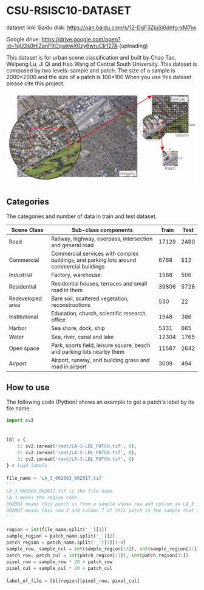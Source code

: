 # CSU-RSISC10-DATASET
dataset link:
Baidu disk: https://pan.baidu.com/s/12-DgF3ZiuSi0dnfg-xM7iw

Google drive: https://drive.google.com/open?id=1qU2s0HIZanF9OqwkwX0zy6wruCIr127A (uploading)

This dataset is for urban scene classification and built by Chao Tao, Weipeng Lu, Ji Qi and Hao Wang of Central South University. This dataset is composed by two levels: sample and patch.
The size of a sample is 2000×2000 and the size of a patch is 100×100
When you use this dataset please cite this project.
![Two-level Construction](fig.png)
## Categories
The categories and number of data in train and test dataset.

| Scene Class      | Sub\-class components                                                                    | Train | Test |
| ---------------- | ---------------------------------------------------------------------------------------- | ----- | ---- |
| Road             | Railway, highway, overpass, intersection and general road                                | 17129 | 2480 |
| Commercial       | Commercial services with complex buildings, and parking lots around commercial buildings | 6768  | 512  |
| Industrial       | Factory, warehouse                                                                       | 1588  | 506  |
| Residential      | Residential houses, terraces and small road in them                                      | 39806 | 5728 |
| Redeveloped area | Bare soil, scattered vegetation, reconstructions                                         | 530   | 22   |
| Institutional    | Education, church, scientific research, office                                           | 1948  | 386  |
| Harbor           | Sea shore, dock, ship                                                                    | 5331  | 665  |
| Water            | Sea, river, canal and lake                                                               | 12304 | 1765 |
| Open space       | Park, sports field, leisure square, beach and parking lots nearby them                   | 11587 | 2642 |
| Airport          | Airport, runway, and building grass and road in airport                                  | 3009  | 494  |
## How to use
The following code (Python) shows an example to get a patch's label by its file name:
```python
import cv2


lbl = {
    1: cv2.imread('root/LA-1-LBL_PATCH.tif', 0),
    2: cv2.imread('root/LA-2-LBL_PATCH.tif', 0),
    3: cv2.imread('root/LA-3-LBL_PATCH.tif', 0)
} # load labels

file_name = 'LA_3_002003_002017.tif'
'''
LA_3_002003_002017.tif is the file name.
LA_3 means the region code.
002003 means this patch is from a sample whose row and colunm in LA_3 is 2 and 3.
002007 means this row 2 and column 7 of this patch in the sample that it belongs to.
'''

region = int(file_name.split('_')[1])
sample_region = patch_name.split('_')[2]
patch_region = patch_name.split('_')[3][:-4]
sample_row, sample_cul = int(sample_region[:3]), int(sample_region[3:])
patch_row, patch_cul = int(patch_region[:3]), int(patch_region[3:])
pixel_row = sample_row * 20 + patch_row
pixel_cul = sample_cul * 20 + patch_cul

label_of_file = lbl[region][pixel_row, pixel_cul]
```
